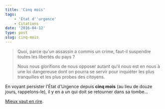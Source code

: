 ```yaml
---
title: 'Cinq mois'
tags:
    - 'État d''urgence'
    - Citations
date: '2016-04-12'
type: post
slug: cinq-mois
---
```


> Quoi, parce qu'un assassin a commis un crime, faut-il suspendre toutes les libertés du pays ?
>
> Nous nous glorifions de nous opposer autant qu'il nous est en nous à une loi dangereuse dont on pourra se servir pour inquiéter les plus tranquilles et les plus probes des citoyens.

En voyant persister l'État d'Urgence depuis **cinq mois** (au lieu de douze jours, rappelons-le), il y en a un qui doit se retourner dans sa tombe…

[Mieux vaut en rire](https://unodieuxconnard.com/2014/09/14/what-would-jaures-do/).
